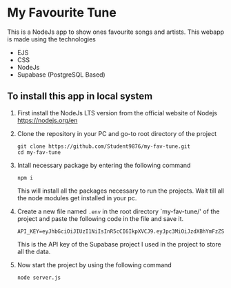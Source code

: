 # My Favourite Tune
This is a NodeJs app to show ones favourite songs and artists.
This webapp is made using the technologies 
- EJS
- CSS
- NodeJs
- Supabase (PostgreSQL Based)
## To install this app in local system
1. First install the NodeJs LTS version from the official website of Nodejs https://nodejs.org/en
1. Clone the repository in your PC and go-to root directory of the project
    ```
    git clone https://github.com/Student9876/my-fav-tune.git
    cd my-fav-tune
    
    ```
1. Intall necessary package by entering the following command
   ```
   npm i
   ```
   This will install all the packages necessary to run the projects. Wait till all the node modules get installed in your pc.
1. Create a new file named `.env` in the root directory `my-fav-tune/' of the project and paste the following code in the file and save it.
   ```
   API_KEY=eyJhbGciOiJIUzI1NiIsInR5cCI6IkpXVCJ9.eyJpc3MiOiJzdXBhYmFzZSIsInJlZiI6InVoemJvanNoZmJidWx5Y25scnljIiwicm9sZSI6ImFub24iLCJpYXQiOjE3MDQ3NzExODUsImV4cCI6MjAyMDM0NzE4NX0.sbHIG4dAH2694v7_a4ag4yHssk6JrNyM52xvUi0OKow
   ```
   This is the API key of the Supabase project I used in the project to store all the data.

1. Now start the project by using the following command
   ```
   node server.js
   ```
